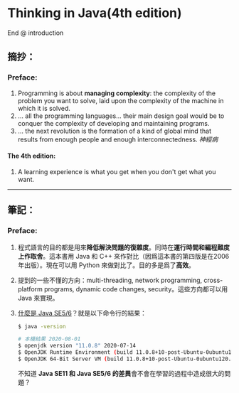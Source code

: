 # Thinking in Java(4th edition)

End @ introduction

## 摘抄：

### Preface:

1. Programming is about **managing complexity**: the complexity of the problem you want to solve, laid upon the complexity of the machine in which it is solved.
2. ... all the programming languages... their main design goal would be to conquer the complexity of developing and maintaining programs.
3. ... the next revolution is the formation of a kind of global mind that results from enough people and enough interconnectedness. *神經病*

#### The 4th edition:

1. A learning experience is what you get when you don't get what you want.



----------------------------------------------------

## 筆記：

### Preface:

1. 程式語言的目的都是用來**降低解決問題的復雜度**。同時在**運行時間和編程難度上作取舍**。這本書用 Java 和 C++ 來作對比（因爲這本書的第四版是在2006年出版）。現在可以用 Python 來做對比了。目的多是爲了**高效**。

2. 提到的一些不懂的方向：multi-threading,  network programming, cross-platform programs, dynamic code changes, security。這些方向都可以用 Java 來實現。

3. <u>什麼是 Java SE5/6</u>？就是以下命令行的結果：

   ```bash
   $ java -version
   
   # 本機結果 2020-08-01
   $ openjdk version "11.0.8" 2020-07-14
   $ OpenJDK Runtime Environment (build 11.0.8+10-post-Ubuntu-0ubuntu120.04)
   $ OpenJDK 64-Bit Server VM (build 11.0.8+10-post-Ubuntu-0ubuntu120.04, mixed mode, sharing)
   ```

   不知道 **Java SE11 和 Java SE5/6 的差異**會不會在學習的過程中造成很大的問題？